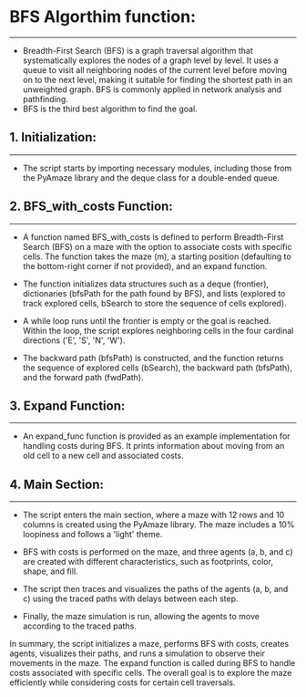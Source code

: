 # BFS Algorthim function:

-----------
- Breadth-First Search (BFS) is a graph traversal algorithm that systematically explores the nodes of a graph level by level. It uses a queue to visit all neighboring nodes of the current level before moving on to the next level, making it suitable for finding the shortest path in an unweighted graph. BFS is commonly applied in network analysis and pathfinding.
- BFS is the third best algorithm to find the goal.

## 1. Initialization:

------------


- The script starts by importing necessary modules, including those from the PyAmaze library and the deque class for a double-ended queue.
## 2. BFS_with_costs Function:

------------

- A function named BFS_with_costs is defined to perform Breadth-First Search (BFS) on a maze with the option to associate costs with specific cells. The function takes the maze (m), a starting position (defaulting to the bottom-right corner if not provided), and an expand function.

- The function initializes data structures such as a deque (frontier), dictionaries (bfsPath for the path found by BFS), and lists (explored to track explored cells, bSearch to store the sequence of cells explored).

- A while loop runs until the frontier is empty or the goal is reached. Within the loop, the script explores neighboring cells in the four cardinal directions ('E', 'S', 'N', 'W').

- The backward path (bfsPath) is constructed, and the function returns the sequence of explored cells (bSearch), the backward path (bfsPath), and the forward path (fwdPath).

## 3. Expand Function:

------------


- An expand_func function is provided as an example implementation for handling costs during BFS. It prints information about moving from an old cell to a new cell and associated costs.
## 4.  Main Section:

------------

- The script enters the main section, where a maze with 12 rows and 10 columns is created using the PyAmaze library. The maze includes a 10% loopiness and follows a 'light' theme.

- BFS with costs is performed on the maze, and three agents (a, b, and c) are created with different characteristics, such as footprints, color, shape, and fill.

- The script then traces and visualizes the paths of the agents (a, b, and c) using the traced paths with delays between each step.

- Finally, the maze simulation is run, allowing the agents to move according to the traced paths.

In summary, the script initializes a maze, performs BFS with costs, creates agents, visualizes their paths, and runs a simulation to observe their movements in the maze. The expand function is called during BFS to handle costs associated with specific cells. The overall goal is to explore the maze efficiently while considering costs for certain cell traversals.